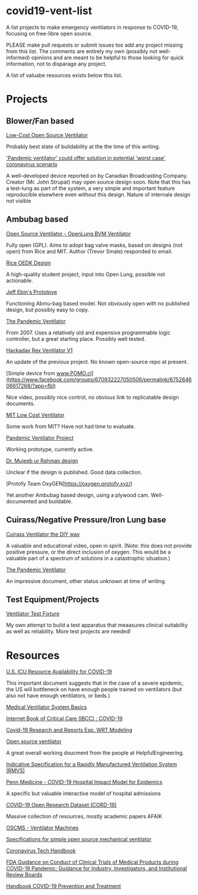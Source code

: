 # covid19-vent-list
A list projects to make emergency ventilators in response to COVID-19, focusing on free-libre open source.

PLEASE make pull requests or submit issues too add any project missing from this list.  The comments are entirely my own (possibly not well-informed) opinions and are meant to be helpful to those looking for quick information, not to disparage any project.

A list of valuabe resources exists below this list.

# Projects

## Blower/Fan based

[Low-Cost Open Source Ventilator](https://github.com/jcl5m1/ventilator)

Probably best state of buildability at the the time of this writing.

['Pandemic ventilator' could offer solution in potential 'worst case' coronavirus scenario](https://www.cbc.ca/news/canada/london/pandemic-ventilator-coronvirus-hospitals-1.5493830)

A well-developed device reported on by Canadian Broadcasting Company. Creator (Mr. John Strupat) may open source design soon. Note that this has a test-lung as part of the system, a very simple and important feature reproducible elsewhere even without this design. Nature of internale design not visible

## Ambubag based

[Open Source Ventilator - OpenLung BVM Ventilator](https://gitlab.com/TrevorSmale/OSV-OpenLung)

Fully open (GPL). Aims to adopt bag valve masks, based on designs (not open) from Rice and MIT. Author (Trevor Smale) responded to email.

[Rice OEDK Design](https://docs.google.com/document/d/1-DRXnVkJOlDCmvTzh-DgWDxeLSrZTiBYyH0ypzv8tNA/edit?usp=sharing)

A high-quality student project, input into Open Lung, possible not actionable.

[Jeff Ebin's Prototpye](https://www.facebook.com/groups/670932227050506?view=permalink&id=675336579943404&scmts=scwspsdd&extid=MnVADGiqBuaYx9KD)

Functioning Abmu-bag based model. Not obviously open with no published design, but possibly easy to copy.

[The Pandemic Ventilator](https://www.instructables.com/id/The-Pandemic-Ventilator/)

From 2007. Uses a relatively old and expensive programmable logic controller, but a great starting place. Possibly well tested.

[Hackaday Rex Ventilator V1](https://www.youtube.com/watch?v=pFnB-vOWQmU)

An update of the previous project. No known open-source repo at present.

[Simple device from www.POMO.cl](https://www.facebook.com/groups/670932227050506/permalink/675264606617268/?app=fbl)

Nice video, possibly nice control, no obvious link to replicatable design documents.

[MIT Low Cost Ventilator](https://github.com/RuairiSpain/openVentilator)

Some work from MIT?  Have not had time to evaluate.

[Pandemic Ventilator Project](https://panvent.blogspot.com/2008/02/test-of-pandemic-ventilator-with.html)

Working prototype, currently active.

[Dr. Mujeeb ur Rahman design ](http://www.technologyreview.pk/pakistani-engineer-braves-tragedy-to-develop-low-cost-ventilator/)

Unclear if the design is published. Good data collection.

[Protofy Team OxyGEN]https://oxygen.protofy.xyz/)

Yet another Ambubag based design, using a plywood cam. Well-documented and buildable.

## Cuirass/Negative Pressure/Iron Lung base

[Cuirass Ventilator the DIY way](https://www.youtube.com/watch?v=pvrUQCMa3a8&feature=youtu.be)

A valuable and educational video, open in spirit. (Note: this does not provide positive pressure, or the direct inclusion of oxygen. This would be a valuable part of a spectrum of solutions in a catastrophic situation.)

[The Pandemic Ventilator](https://docs.google.com/document/d/1Dz7eMgXowFBtBA_0PKzfAXweHnNMbGlIAXPshCbI2Vk/edit?usp=sharing)

An impressive document, other status unknown at time of writing.

## Test Equipment/Projects

[Ventilator Test Fixture](https://github.com/PubInv/ventilator-test-lung-analyzer)

My own attempt to build a test apparatus that meaasures clinical suitability as well as reliability.  More test projects are needed!


# Resources

[U.S. ICU Resource Availability for COVID-19](https://sccm.org/getattachment/Blog/March-2020/United-States-Resource-Availability-for-COVID-19/United-States-Resource-Availability-for-COVID-19.pdf?lang=en-US)

This important document suggests that in the case of a severe epidemic, the US will bottleneck on have enough people trained on ventilators (but also not have enough ventilators, or beds.)

[Medical Ventilator System Basics](https://www.docdroid.net/gval5gc/medical-ventilator-system-basics-a-clinical-guide-by-yuan-lei.pdf)

[Internet Book of Critical Care (IBCC) : COVID-19](https://emcrit.org/ibcc/covid19/)

[Covid-19 Research and Reports Esp. WRT Modeling](https://covid.idmod.org/#/ResearchandReports)

[Open source ventilator](https://docs.google.com/document/d/1RDihfZIOEYs60kPEIVDe7gmsxdYgUosF9sr45mgFxY8/preview?pli=1#heading=h.l93gl0t8fdvh)

A great overall working doucment from the people at HelpfulEngineering.

[Indicative Specification for a Rapidly Manufactured Ventilation System (RMVS)](https://www.britishchambers.org.uk/media/get/Specification%20For%20RMVS%20Challenge.pdf)

[Penn Medicine - COVID-19 Hospital Impact Model for Epidemics](https://penn-chime.phl.io/)

A specific but valuable interactive model of hospital admissions

[COVID-19 Open Research Dataset (CORD-19)](https://pages.semanticscholar.org/coronavirus-research)

Massive collection of resources, mostly academic papers AFAIK

[OSCMS - Ventilator Machines](https://docs.google.com/document/d/1lZWUwIpN2kINxURqP9Tczn2zYqpuVlBSDBypJt76a2Q/edit?usp=sharing)

[Specifications for simple open source mechanical ventilator](https://docs.google.com/document/d/1FNPwrQjB1qW1330s5-S_-VB0vDHajMWKieJRjINCNeE/preview)

[Coronavirus Tech Handbook](https://coronavirustechhandbook.com/ventilators)

[FDA Guidance on Conduct of Clinical Trials of Medical Products during COVID-19 Pandemic: Guidance for Industry, Investigators, and Institutional Review Boards](https://www.fda.gov/media/136238/download)

[Handbook COVID-19 Prevention and Treatment](https://www.wapa.com/assets/documents/Handbook%20of%20COVID-19%20Prevention%20and%20Treatment.pdf)
